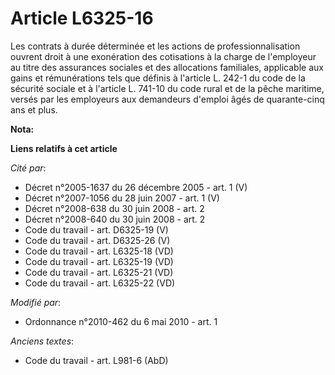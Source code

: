 # Article L6325-16

Les contrats à durée déterminée et les actions de professionnalisation ouvrent droit à une exonération des cotisations à la
charge de l'employeur au titre des assurances sociales et des allocations familiales, applicable aux gains et rémunérations
tels que définis à l'article L. 242-1 du code de la sécurité sociale et à l'article L. 741-10 du code rural et de la pêche
maritime, versés par les employeurs aux demandeurs d'emploi âgés de quarante-cinq ans et plus.

**Nota:**



**Liens relatifs à cet article**

_Cité par_:

  - Décret n°2005-1637 du 26 décembre 2005 - art. 1 (V)
  - Décret n°2007-1056 du 28 juin 2007 - art. 1 (V)
  - Décret n°2008-638 du 30 juin 2008 - art. 2
  - Décret n°2008-640 du 30 juin 2008 - art. 2
  - Code du travail - art. D6325-19 (V)
  - Code du travail - art. D6325-26 (V)
  - Code du travail - art. L6325-18 (VD)
  - Code du travail - art. L6325-19 (VD)
  - Code du travail - art. L6325-21 (VD)
  - Code du travail - art. L6325-22 (VD)

_Modifié par_:

  - Ordonnance n°2010-462 du 6 mai 2010 - art. 1

_Anciens textes_:

  - Code du travail - art. L981-6 (AbD)
